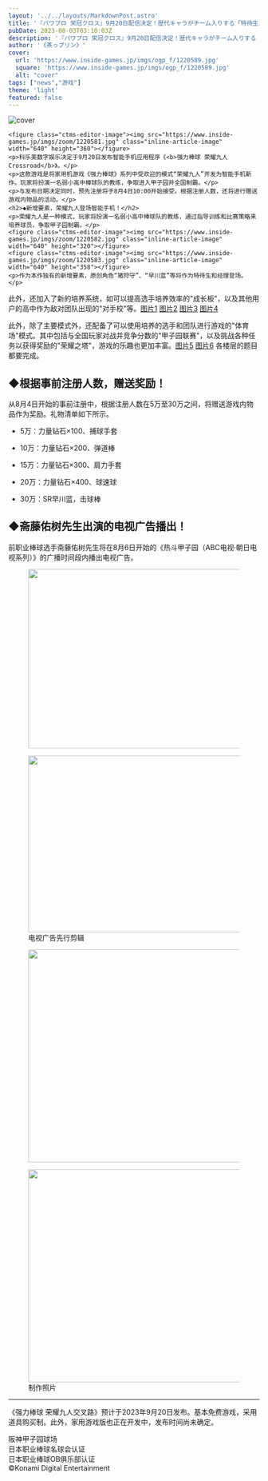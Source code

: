 ```yaml
---
layout: '../../layouts/MarkdownPost.astro'
title: '『パワプロ 栄冠クロス』9月20日配信決定！歴代キャラがチーム入りする「特待生スカウト」などの新要素判明'
pubDate: 2023-08-03T03:10:03Z
description: '『パワプロ 栄冠クロス』9月20日配信決定！歴代キャラがチーム入りする「特待生スカウト」などの新要素が判明しました。'
author: '《茶っプリン》'
cover:
  url: 'https://www.inside-games.jp/imgs/ogp_f/1220589.jpg'
  square: 'https://www.inside-games.jp/imgs/ogp_f/1220589.jpg'
  alt: "cover"
tags: ["news","游戏"]
theme: 'light'
featured: false
---
```


![cover](https://www.inside-games.jp/imgs/ogp_f/1220589.jpg)

    <figure class="ctms-editor-image"><img src="https://www.inside-games.jp/imgs/zoom/1220581.jpg" class="inline-article-image" width="640" height="360"></figure>
    <p>科乐美数字娱乐决定于9月20日发布智能手机应用程序《<b>强力棒球 荣耀九人 Crossroad</b>》。</p>
    <p>这款游戏是将家用机游戏《强力棒球》系列中受欢迎的模式“荣耀九人”开发为智能手机新作。玩家将扮演一名弱小高中棒球队的教练，争取进入甲子园并全国制霸。</p>
    <p>与发布日期决定同时，预先注册将于8月4日10:00开始接受。根据注册人数，还将进行赠送游戏内物品的活动。</p>
    <h2>◆新增要素，荣耀九人登场智能手机！</h2>
    <p>荣耀九人是一种模式，玩家将扮演一名弱小高中棒球队的教练，通过指导训练和比赛策略来培养球员，争取甲子园制霸。</p>
    <figure class="ctms-editor-image"><img src="https://www.inside-games.jp/imgs/zoom/1220582.jpg" class="inline-article-image" width="640" height="320"></figure>
    <figure class="ctms-editor-image"><img src="https://www.inside-games.jp/imgs/zoom/1220583.jpg" class="inline-article-image" width="640" height="358"></figure>
    <p>作为本作独有的新增要素，原创角色“猪狩守”、“早川蓝”等将作为特待生和经理登场。</p>
此外，还加入了新的培养系统，如可以提高选手培养效率的"成长板"，以及其他用户的高中作为敌对团队出现的"对手校"等。[图片1](https://www.inside-games.jp/imgs/zoom/1220575.jpg) [图片2](https://www.inside-games.jp/imgs/zoom/1220574.jpg) [图片3](https://www.inside-games.jp/imgs/zoom/1220576.jpg) [图片4](https://www.inside-games.jp/imgs/zoom/1220584.jpg)

此外，除了主要模式外，还配备了可以使用培养的选手和团队进行游戏的"体育场"模式。其中包括与全国玩家对战并竞争分数的"甲子园联赛"，以及挑战各种任务以获得奖励的"荣耀之塔"，游戏的乐趣也更加丰富。[图片5](https://www.inside-games.jp/imgs/zoom/1220586.jpg) [图片6](https://www.inside-games.jp/imgs/zoom/1220585.jpg)
各楼层的题目都要完成。 </figcaption></figure><h2>◆根据事前注册人数，赠送奖励！ </h2><p>从8月4日开始的事前注册中，根据注册人数在5万至30万之间，将赠送游戏内物品作为奖励。礼物清单如下所示。 </p><ul><li><p>5万：力量钻石×100、捕球手套</p></li><li><p>10万：力量钻石×200、弹道棒</p></li><li><p>15万：力量钻石×300、肩力手套</p></li><li><p>20万：力量钻石×400、球速球</p></li><li><p>30万：SR早川蓝，击球棒</p></li></ul><h2>◆斋藤佑树先生出演的电视广告播出！ </h2><p>前职业棒球选手斋藤佑树先生将在8月6日开始的《热斗甲子园（ABC电视·朝日电视系列）》的广播时间段内播出电视广告。 </p><figure class="ctms-editor-image"><img src="https://www.inside-games.jp/imgs/zoom/1220577.jpg" class="inline-article-image" width="640" height="359"></figure><figure class="ctms-editor-image"><img src="https://www.inside-games.jp/imgs/zoom/1220578.jpg" class="inline-article-image" width="640" height="354"><figcaption>电视广告先行剪辑</figcaption></figure><figure class="ctms-editor-image"><img src="https://www.inside-games.jp/imgs/zoom/1220579.jpg" class="inline-article-image" width="640" height="426"></figure><figure class="ctms-editor-image"><img src="https://www.inside-games.jp/imgs/zoom/1220580.jpg" class="inline-article-image" width="640" height="426"><figcaption>制作照片</figcaption></figure><hr><p>《强力棒球 荣耀九人交叉路》预计于2023年9月20日发布。基本免费游戏，采用道具购买制。此外，家用游戏版也正在开发中，发布时间尚未确定。 </p><p class="text-right"><span class="font-small">阪神甲子园球场<br>日本职业棒球名球会认证<br>日本职业棒球OB俱乐部认证<br>©Konami Digital Entertainment</span></p><br><script type="text/javascript">;Array.prototype.forEach.call(document.querySelectorAll("div.af_list a"), function (el) { if (el.getAttribute("data-shopping-click") === "") { return; } el.setAttribute("data-shopping-click", ""); el.addEventListener("click", function (e) { let matches = /\/\/www\.amazon\.co\.jp\/gp\/product\/([^/]+)\//.exec(e.target.href); if (matches) { cX.callQueue.push(["sendEvent", "shopping_click", { amazon: matches[1] }]); return; } matches = /\/\/hb\.afl\.rakuten\.co\.jp\/.+\/\?

>[原文地址](https://www.inside-games.jp/article/2023/08/03/147607.html)  